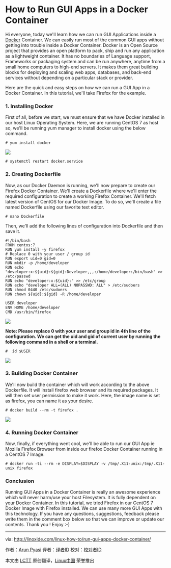 How to Run GUI Apps in a Docker Container
================================================================================
Hi everyone, today we'll learn how we can run GUI Applications inside a [Docker][1] Container. We can easily run most of the common GUI apps without getting into trouble inside a Docker Container. Docker is an Open Source project that provides an open platform to pack, ship and run any application as a lightweight container. It has no boundaries of Language support, Frameworks or packaging system and can be run anywhere, anytime from a small home computers to high-end servers. It makes them great building blocks for deploying and scaling web apps, databases, and back-end services without depending on a particular stack or provider.

Here are the quick and easy steps on how we can run a GUI App in a Docker Container. In this tutorial, we'll take Firefox for the example.

### 1. Installing Docker ###

First of all, before we start, we must ensure that we have Docker installed in our host Linux Operating System. Here, we are running CentOS 7 as host so, we'll be running yum manager to install docker using the below command.

    # yum install docker

![](http://blog.linoxide.com/wp-content/uploads/2015/03/installing-docker.png)

    # systemctl restart docker.service

### 2. Creating Dockerfile ###

Now, as our Docker Daemon is running, we'll now prepare to create our Firefox Docker Container. We'll create a Dockerfile where we'll enter the required configuration to create a working Firefox Container. We'll fetch latest version of CentOS for our Docker Image. To do so, we'll create a file named Dockerfile using our favorite text editor.

    # nano Dockerfile

Then, we'll add the following lines of configuration into Dockerfile and then save it.

    #!/bin/bash
    FROM centos:7
    RUN yum install -y firefox
    # Replace 0 with your user / group id
    RUN export uid=0 gid=0
    RUN mkdir -p /home/developer
    RUN echo "developer:x:${uid}:${gid}:Developer,,,:/home/developer:/bin/bash" >> /etc/passwd
    RUN echo "developer:x:${uid}:" >> /etc/group
    RUN echo "developer ALL=(ALL) NOPASSWD: ALL" > /etc/sudoers
    RUN chmod 0440 /etc/sudoers
    RUN chown ${uid}:${gid} -R /home/developer

    USER developer
    ENV HOME /home/developer
    CMD /usr/bin/firefox

![](http://blog.linoxide.com/wp-content/uploads/2015/03/Dockerfile-GUI.png)

**Note: Please replace 0 with your user and group id in 4th line of the configuration. We can get the uid and gid of current user by running the following command in a shell or a terminal.**

    #  id $USER

![](http://blog.linoxide.com/wp-content/uploads/2015/03/user-id.png)

### 3. Building Docker Container ###

We'll now build the container which will work according to the above Dockerfile. It will install firefox web browser and its required packages. It will then set user permission to make it work. Here, the image name is set as firefox, you can name it as your desire.

    # docker build --rm -t firefox .

![](http://blog.linoxide.com/wp-content/uploads/2015/03/building-firefox-docker.png)

### 4. Running Docker Container ###

Now, finally, if everything went cool, we'll be able to run our GUI App ie Mozilla Firefox Browser from inside our firefox Docker Container running in a CentOS 7 Image.

    # docker run -ti --rm -e DISPLAY=$DISPLAY -v /tmp/.X11-unix:/tmp/.X11-unix firefox

### Conclusion ###

Running GUI Apps in a Docker Container is really an awesome experience which will never harm/use your host Filesystem. It is fully dependent on your Docker Container. In this tutorial, we tried Firefox in our CentOS 7 Docker Image with Firefox installed. We can use many more GUI Apps with this technology. If you have any questions, suggestions, feedback please write them in the comment box below so that we can improve or update our contents. Thank you ! Enjoy :-) 

--------------------------------------------------------------------------------

via: http://linoxide.com/linux-how-to/run-gui-apps-docker-container/

作者：[Arun Pyasi][a]
译者：[译者ID](https://github.com/译者ID)
校对：[校对者ID](https://github.com/校对者ID)

本文由 [LCTT](https://github.com/LCTT/TranslateProject) 原创翻译，[Linux中国](http://linux.cn/) 荣誉推出

[a]:http://linoxide.com/author/arunp/
[1]:http://docker.io/
